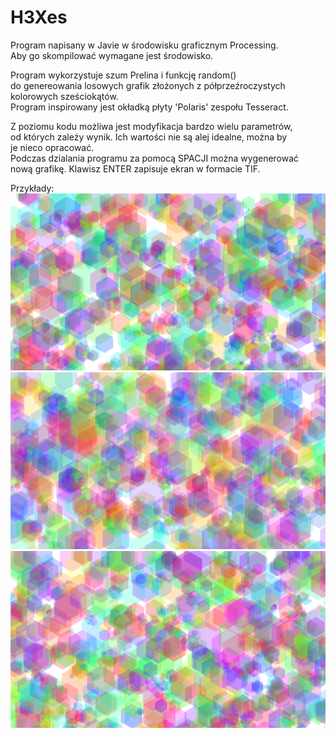# H3Xes
Program napisany w Javie w środowisku graficznym Processing.  
Aby go skompilować wymagane jest środowisko.  
  
Program wykorzystuje szum Prelina i funkcję random()  
do genereowania losowych grafik złożonych z półprzeźroczystych  
kolorowych sześciokątów.  
Program inspirowany jest okładką płyty 'Polaris' zespołu Tesseract.  
  
Z poziomu kodu możliwa jest modyfikacja bardzo wielu parametrów,  
od których zależy wynik. Ich wartości nie są alej idealne, można by  
je nieco opracować.  
Podczas dzialania programu za pomocą SPACJI można wygenerować  
nową grafikę. Klawisz ENTER zapisuje ekran w formacie TIF.  
  
Przykłady:
![](01.png)
![](02.png)
![](03.png)
